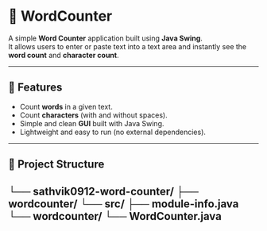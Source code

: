 # 📝 WordCounter

A simple **Word Counter** application built using **Java Swing**.  
It allows users to enter or paste text into a text area and instantly see the **word count** and **character count**.

---

## 🚀 Features
- Count **words** in a given text.
- Count **characters** (with and without spaces).
- Simple and clean **GUI** built with Java Swing.
- Lightweight and easy to run (no external dependencies).

---

## 📂 Project Structure

└── sathvik0912-word-counter/
    ├── wordcounter/
        └── src/
            ├── module-info.java
            └── wordcounter/
                └── WordCounter.java
---
